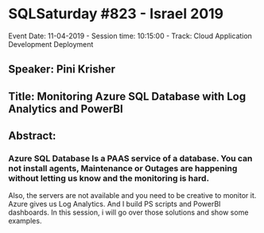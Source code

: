 # SQLSaturday #823 - Israel 2019
Event Date: 11-04-2019 - Session time: 10:15:00 - Track: Cloud Application Development  Deployment
## Speaker: Pini Krisher
## Title: Monitoring Azure SQL Database with Log Analytics and PowerBI
## Abstract:
### Azure SQL Database Is a PAAS service of a database. You can not install agents, Maintenance or Outages are happening without letting us know and the monitoring is hard.
Also, the servers are not available and you need to be creative to monitor it.
Azure gives us Log Analytics. And I build PS scripts and PowerBI dashboards.
In this session, i will go over those solutions and show some examples.
